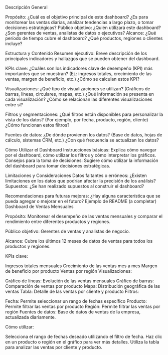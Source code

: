 Descripción General

Propósito: ¿Cuál es el objetivo principal de este dashboard? ¿Es para monitorear las ventas diarias, analizar tendencias a largo plazo, o tomar decisiones estratégicas?
Público objetivo: ¿Quién utilizará este dashboard? ¿Son gerentes de ventas, analistas de datos o ejecutivos?
Alcance: ¿Qué período de tiempo cubre el dashboard? ¿Qué productos, regiones o clientes incluye?

Estructura y Contenido
Resumen ejecutivo: Breve descripción de los principales indicadores y hallazgos que se pueden obtener del dashboard.

KPIs clave:
¿Cuáles son los indicadores clave de desempeño (KPI) más importantes que se muestran? (Ej.: ingresos totales, crecimiento de las ventas, margen de beneficio, etc.)
¿Cómo se calculan estos KPI?

Visualizaciones:
¿Qué tipo de visualizaciones se utilizan? (Gráficos de barras, líneas, circulares, mapas, etc.)
¿Qué información se presenta en cada visualización?
¿Cómo se relacionan las diferentes visualizaciones entre sí?

Filtros y segmentaciones:
¿Qué filtros están disponibles para personalizar la vista de los datos? (Por ejemplo, por fecha, producto, región, cliente)
¿Cómo funcionan estos filtros?

Fuentes de datos:
¿De dónde provienen los datos? (Base de datos, hojas de cálculo, sistemas CRM, etc.)
¿Con qué frecuencia se actualizan los datos?

Cómo Utilizar el Dashboard
Instrucciones básicas: Explica cómo navegar por el dashboard, cómo utilizar los filtros y cómo interpretar los gráficos.
Consejos para la toma de decisiones: Sugiere cómo utilizar la información del dashboard para tomar decisiones estratégicas.

Limitaciones y Consideraciones
Datos faltantes o erróneos: ¿Existen limitaciones en los datos que podrían afectar la precisión de los análisis?
Supuestos: ¿Se han realizado supuestos al construir el dashboard?

Recomendaciones para futuras mejoras: ¿Hay alguna característica que se pueda agregar o mejorar en el futuro?
Ejemplo de README (a completar)
Dashboard de Ventas Mensuales

Propósito: Monitorear el desempeño de las ventas mensuales y comparar el rendimiento entre diferentes productos y regiones.

Público objetivo: Gerentes de ventas y analistas de negocio.

Alcance: Cubre los últimos 12 meses de datos de ventas para todos los productos y regiones.

KPIs clave:

Ingresos totales mensuales
Crecimiento de las ventas mes a mes
Margen de beneficio por producto
Ventas por región
Visualizaciones:

Gráfico de líneas: Evolución de las ventas mensuales
Gráfico de barras: Comparación de ventas por producto
Mapa: Distribución geográfica de las ventas
Tabla: Detalle de las ventas por cliente y producto
Filtros:

Fecha: Permite seleccionar un rango de fechas específico
Producto: Permite filtrar las ventas por producto
Región: Permite filtrar las ventas por región
Fuentes de datos: Base de datos de ventas de la empresa, actualizada diariamente.

Cómo utilizar:

Selecciona el rango de fechas deseado utilizando el filtro de fecha.
Haz clic en un producto o región en el gráfico para ver más detalles.
Utiliza la tabla para analizar las ventas por cliente y producto.

